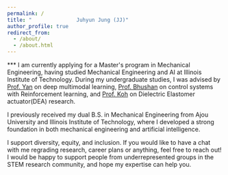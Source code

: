 ```yaml
---
permalink: /
title: "⠀⠀⠀⠀⠀⠀⠀⠀⠀⠀⠀⠀Juhyun Jung (JJ)"
author_profile: true
redirect_from: 
  - /about/
  - /about.html
---
```


*** I am currently applying for a Master's program in Mechanical Engineering, having studied Mechanical Engineering and AI at Illinois Institute of Technology. During my undergraduate studies, I was advised by [Prof. Yan](https://tomyan555.github.io) on deep multimodal learning, [Prof. Bhushan](https://sites.google.com/iit.edu/bhushan-research-group/people) on control systems with Reinforcement learning, and [Prof. Koh](http://most.ajou.ac.kr) on Dielectric Elastomer actuator(DEA) research.

I previously received my dual B.S. in Mechanical Engineering from Ajou University and Illinois Institute of Technology, where I developed a strong foundation in both mechanical engineering and artificial intelligence.

I support diversity, equity, and inclusion. If you would like to have a chat with me regrading research, career plans or anything, feel free to reach out! I would be happy to support people from underrepresented groups in the STEM research community, and hope my expertise can help you.






